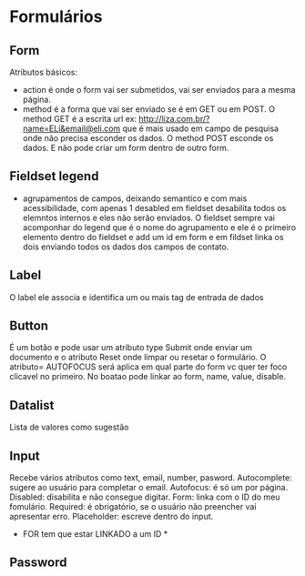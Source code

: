 # Formulários

## Form

Atributos básicos:

- action é onde o form vai ser submetidos, vai ser enviados para a mesma página.
- method é a forma que vai ser enviado se é em GET ou em POST. O method GET é a escrita url ex: http://liza.com.br/?name=ELi&email@eli.com que é mais usado em campo de pesquisa onde não precisa esconder os dados. O method POST esconde os dados. E não pode criar um form dentro de outro form.

## Fieldset legend

- agrupamentos de campos, deixando semantico e com mais acessibilidade, com apenas 1 desabled em fieldset desabilita todos os elemntos internos e eles não serão enviados. O fieldset sempre vai acomponhar do legend que é o nome do agrupamento e ele é o primeiro elemento dentro do fieldset e add um id em form e em fildset linka os dois enviando todos os dados dos campos de contato.

## Label

O label ele associa e identifica um ou mais tag de entrada de dados

## Button

É um botão e pode usar um atributo type Submit onde enviar um documento e o atributo Reset onde limpar ou resetar o formulário.
O atributo= AUTOFOCUS será aplica em qual parte do form vc quer ter foco clicavel no primeiro. No boatao pode linkar ao form, name, value, disable.

## Datalist

Lista de valores como sugestão

## Input

Recebe vários atributos como text, email, number, pasword.
Autocomplete: sugere ao usuário para completar o email.
Autofocus: é só um por página.
Disabled: disabilita e não consegue digitar.
Form: linka com o ID do meu fomulário.
Required: é obrigatório, se o usuário não preencher vai apresentar erro.
Placeholder: escreve dentro do input.

- FOR tem que estar LINKADO a um ID \*

## Password
